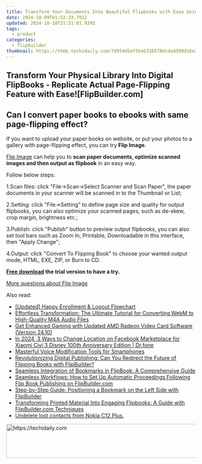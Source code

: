 ```yaml
---
title: Transform Your Documents Into Beautiful Flipbooks with Ease Using Our Flip Printer Tool!
date: 2024-10-09T01:52:33.791Z
updated: 2024-10-10T21:51:01.939Z
tags:
  - product
categories:
  - flipbuilder
thumbnail: https://thmb.techidaily.com/7d954d5ef5beb31b578dcda4509d16e23f0ef0d1b79a76b01e4834ddb01328ea.jpg
---
```


## Transform Your Physical Library Into Digital FlipBooks - Replicate Actual Page-Flipping Feature with Ease![FlipBuilder.com]

## Can I convert paper books to ebooks with same page-flipping effect?

If you want to upload your paper books on website, or put your photos to a gallery with page-flipping effect, you can try **Flip Image**. 

[Flip Image](https://tools.techidaily.com/flipbuilder/products/) can help you to **scan paper documents, optimize scanned images and then output as flipbook** in an easy way.

Follow below steps:

1.Scan files: click "File->Scan->Select Scanner and Scan Paper", the paper documents in your scanner will be scanned in to the Thumbnail or List;

2.Setting: click "File->Setting" to define page size and quality for output flipbooks, you can also optimize your scanned pages, such as de-skew, crop margin, brightness etc.;

3.Publish: click "Publish" button to preview output flipbooks, you can also set tool bars such as Zoom In, Printable, Downloadable in this interface, then "Apply Change";

4.Output: click "Convert To Flipping Book" to choose your wanted output mode, HTML, EXE, ZIP, or Burn to CD.

**[Free download](https://tools.techidaily.com/flipbuilder/products/) the trial version to have a try.** 

[More questions about Flip Image](https://tools.techidaily.com/flipbuilder/products/)

<ins class="adsbygoogle"
     style="display:block"
     data-ad-format="autorelaxed"
     data-ad-client="ca-pub-7571918770474297"
     data-ad-slot="1223367746"></ins>

<ins class="adsbygoogle"
     style="display:block"
     data-ad-client="ca-pub-7571918770474297"
     data-ad-slot="8358498916"
     data-ad-format="auto"
     data-full-width-responsive="true"></ins>

<span class="atpl-alsoreadstyle">Also read:</span>
<div><ul>
<li><a href="https://some-knowledge.techidaily.com/updated-happy-enrollment-and-logout-flowchart/"><u>[Updated] Happy Enrollment & Logout Flowchart</u></a></li>
<li><a href="https://win-able.techidaily.com/effortless-transformation-the-ultimate-tutorial-for-converting-webm-to-high-quality-m4a-audio-files/"><u>Effortless Transformation: The Ultimate Tutorial for Converting WebM to High-Quality M4A Audio Files</u></a></li>
<li><a href="https://tech-renaissance.techidaily.com/get-enhanced-gaming-with-updated-amd-radeon-video-card-software-version-2410/"><u>Get Enhanced Gaming with Updated AMD Radeon Video Card Software (Version 24.10)</u></a></li>
<li><a href="https://change-location.techidaily.com/in-2024-3-ways-to-change-location-on-facebook-marketplace-for-xiaomi-civi-3-disney-100th-anniversary-edition-drfone-by-drfone-virtual-android/"><u>In 2024, 3 Ways to Change Location on Facebook Marketplace for Xiaomi Civi 3 Disney 100th Anniversary Edition | Dr.fone</u></a></li>
<li><a href="https://visual-screen-recording.techidaily.com/masterful-voice-modification-tools-for-smartphones/"><u>Masterful Voice Modification Tools for Smartphones</u></a></li>
<li><a href="https://discover-exceptional.techidaily.com/revolutionizing-digital-publishing-can-you-redirect-the-future-of-flipping-books-with-flipbuilder/"><u>Revolutionizing Digital Publishing: Can You Redirect the Future of Flipping Books with FlipBuilder?</u></a></li>
<li><a href="https://discover-exceptional.techidaily.com/seamless-integration-of-bookmarks-in-flipbook-a-comprehensive-guide/"><u>Seamless Integration of Bookmarks in FlipBook: A Comprehensive Guide</u></a></li>
<li><a href="https://discover-exceptional.techidaily.com/seamless-workflows-how-to-set-up-automatic-proceedings-following-flip-book-publishing-on-flipbuildercom/"><u>Seamless Workflows: How to Set Up Automatic Proceedings Following Flip Book Publishing on FlipBuilder.com</u></a></li>
<li><a href="https://discover-exceptional.techidaily.com/step-by-step-guide-positioning-a-bookmark-on-the-left-side-with-flipbuilder/"><u>Step-by-Step Guide: Positioning a Bookmark on the Left Side with FlipBuilder</u></a></li>
<li><a href="https://discover-exceptional.techidaily.com/transforming-printed-material-into-engaging-flipbooks-a-guide-with-flipbuildercom-techniques/"><u>Transforming Printed Material Into Engaging Flipbooks: A Guide with FlipBuilder.com Techniques</u></a></li>
<li><a href="https://techidaily.com/undelete-lost-contacts-from-nokia-c12-plus-by-fonelab-android-recover-contacts/"><u>Undelete lost contacts from Nokia C12 Plus.</u></a></li>
</ul></div>

<!-- affiliate ads begin -->
<a href="https://imp.i357552.net/c/5597632/1013424/11832" target="_top" id="1013424">
  <img src="//a.impactradius-go.com/display-ad/11832-1013424" border="0" alt="https://techidaily.com" width="728" height="90"/>
</a>
<img height="0" width="0" src="https://imp.i357552.net/i/5597632/1013424/11832" style="position:absolute;visibility:hidden;" border="0" />
<!-- affiliate ads end -->

